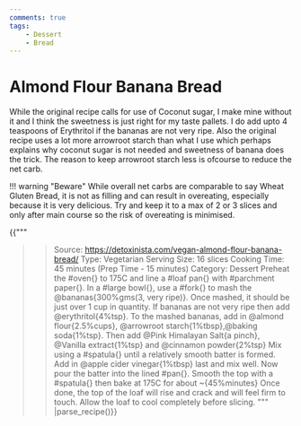 ```yaml
---
comments: true
tags:
    - Dessert
    - Bread
---
```


# Almond Flour Banana Bread

While the original recipe calls for use of Coconut sugar, I make mine without it and I think the sweetness is just right for my taste pallets. I do add upto 4 teaspoons of Erythritol if the bananas are not very ripe. Also the original recipe uses a lot more arrowroot starch than what I use which perhaps explains why coconut sugar is not needed and sweetness of banana does the trick. The reason to keep arrowroot starch less is ofcourse to reduce the net carb.

!!! warning "Beware"
    While overall net carbs are comparable to say Wheat Gluten Bread, it is not as filling and can result in overeating, especially because it is very delicious. Try and keep it to a max of 2 or 3 slices and only after main course so the risk of overeating is minimised.

{{"""
>> Source: https://detoxinista.com/vegan-almond-flour-banana-bread/
>> Type: Vegetarian
>> Serving Size: 16 slices
>> Cooking Time: 45 minutes (Prep Time - 15 minutes)
>> Category: Dessert
Preheat the #oven{} to 175C and line a #loaf pan{} with #parchment paper{}. 
In a #large bowl{}, use a #fork{} to mash the @bananas{300%gms(3, very ripe)}.
Once mashed, it should be just over 1 cup in quantity.
If bananas are not very ripe then add @erythritol{4%tsp}.
To the mashed bananas, add in @almond flour{2.5%cups}, @arrowroot starch{1%tbsp},@baking soda{1%tsp}.
Then add @Pink Himalayan Salt{a pinch}, @Vanilla extract{1%tsp} and @cinnamon powder{2%tsp}
Mix using a #spatula{} until a relatively smooth batter is formed. 
Add in @apple cider vinegar{1%tbsp} last and mix well.
Now pour the batter into the lined #pan{}. 
Smooth the top with a #spatula{} then bake at 175C for about ~{45%minutes}
Once done, the top of the loaf will rise and crack and will feel firm to touch. 
Allow the loaf to cool completely before slicing.
""" |parse_recipe()}}
